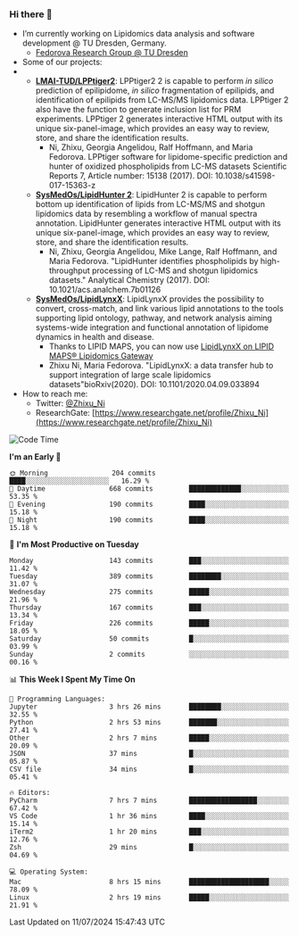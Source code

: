 ### Hi there 👋

- I’m currently working on Lipidomics data analysis and software development @ TU Dresden, Germany.
  + [Fedorova Research Group @ TU Dresden](https://tu-dresden.de/med/mf/zml/forschungsgruppen/fedorova/mitarbeiter-innen-der-fedorova-gruppe)
- Some of our projects:
- + **[LMAI-TUD/LPPtiger2](https://github.com/LMAI-TUD/lpptiger2)**: LPPtiger2 2 is capable to perform *in silico* prediction of epilipidome, *in silico* fragmentation of epilipids, and identification of epilipids from LC-MS/MS lipidomics data. LPPtiger 2 also have the function to generate inclusion list for PRM experiments. LPPtiger 2 generates interactive HTML output with its unique six-panel-image, which provides an easy way to review, store, and share the identification results. 
    * Ni, Zhixu, Georgia Angelidou, Ralf Hoffmann, and Maria Fedorova. LPPtiger software for lipidome-specific prediction and hunter of oxidized phospholipids from LC-MS datasets Scientific Reports 7, Article number: 15138 (2017). DOI: 10.1038/s41598-017-15363-z
  + **[SysMedOs/LipidHunter 2](https://github.com/SysMedOs/lipidhunter)**: LipidHunter 2 is capable to perform bottom up identification of lipids from LC-MS/MS and shotgun lipidomics data by resembling a workflow of manual spectra annotation. LipidHunter generates interactive HTML output with its unique six-panel-image, which provides an easy way to review, store, and share the identification results. 
    * Ni, Zhixu, Georgia Angelidou, Mike Lange, Ralf Hoffmann, and Maria Fedorova. "LipidHunter identifies phospholipids by high-throughput processing of LC-MS and shotgun lipidomics datasets." Analytical Chemistry (2017). DOI: 10.1021/acs.analchem.7b01126
  + **[SysMedOs/LipidLynxX](https://github.com/SysMedOs/LipidLynxX)**: LipidLynxX provides the possibility to convert, cross-match, and link various lipid annotations to the tools supporting lipid ontology, pathway, and network analysis aiming systems-wide integration and functional annotation of lipidome dynamics in health and disease.
    * Thanks to LIPID MAPS, you can now use [LipidLynxX on LIPID MAPS® Lipidomics Gateway](http://lipidmaps.org/lipidlynxx/)
    * Zhixu Ni, Maria Fedorova. "LipidLynxX: a data transfer hub to support integration of large scale lipidomics datasets"bioRxiv(2020). DOI: 10.1101/2020.04.09.033894
- How to reach me:
  + Twitter: [@Zhixu_Ni](https://twitter.com/Zhixu_Ni)
  + ResearchGate: [https://www.researchgate.net/profile/Zhixu_Ni](https://www.researchgate.net/profile/Zhixu_Ni)

<!--START_SECTION:waka-->
![Code Time](http://img.shields.io/badge/Code%20Time-2%2C125%20hrs%2028%20mins-blue)

**I'm an Early 🐤** 

```text
🌞 Morning                204 commits         ████░░░░░░░░░░░░░░░░░░░░░   16.29 % 
🌆 Daytime                668 commits         █████████████░░░░░░░░░░░░   53.35 % 
🌃 Evening                190 commits         ████░░░░░░░░░░░░░░░░░░░░░   15.18 % 
🌙 Night                  190 commits         ████░░░░░░░░░░░░░░░░░░░░░   15.18 % 
```
📅 **I'm Most Productive on Tuesday** 

```text
Monday                   143 commits         ███░░░░░░░░░░░░░░░░░░░░░░   11.42 % 
Tuesday                  389 commits         ████████░░░░░░░░░░░░░░░░░   31.07 % 
Wednesday                275 commits         █████░░░░░░░░░░░░░░░░░░░░   21.96 % 
Thursday                 167 commits         ███░░░░░░░░░░░░░░░░░░░░░░   13.34 % 
Friday                   226 commits         █████░░░░░░░░░░░░░░░░░░░░   18.05 % 
Saturday                 50 commits          █░░░░░░░░░░░░░░░░░░░░░░░░   03.99 % 
Sunday                   2 commits           ░░░░░░░░░░░░░░░░░░░░░░░░░   00.16 % 
```


📊 **This Week I Spent My Time On** 

```text
💬 Programming Languages: 
Jupyter                  3 hrs 26 mins       ████████░░░░░░░░░░░░░░░░░   32.55 % 
Python                   2 hrs 53 mins       ███████░░░░░░░░░░░░░░░░░░   27.41 % 
Other                    2 hrs 7 mins        █████░░░░░░░░░░░░░░░░░░░░   20.09 % 
JSON                     37 mins             █░░░░░░░░░░░░░░░░░░░░░░░░   05.87 % 
CSV file                 34 mins             █░░░░░░░░░░░░░░░░░░░░░░░░   05.41 % 

🔥 Editors: 
PyCharm                  7 hrs 7 mins        █████████████████░░░░░░░░   67.42 % 
VS Code                  1 hr 36 mins        ████░░░░░░░░░░░░░░░░░░░░░   15.14 % 
iTerm2                   1 hr 20 mins        ███░░░░░░░░░░░░░░░░░░░░░░   12.76 % 
Zsh                      29 mins             █░░░░░░░░░░░░░░░░░░░░░░░░   04.69 % 

💻 Operating System: 
Mac                      8 hrs 15 mins       ████████████████████░░░░░   78.09 % 
Linux                    2 hrs 19 mins       █████░░░░░░░░░░░░░░░░░░░░   21.91 % 
```


 Last Updated on 11/07/2024 15:47:43 UTC
<!--END_SECTION:waka-->
